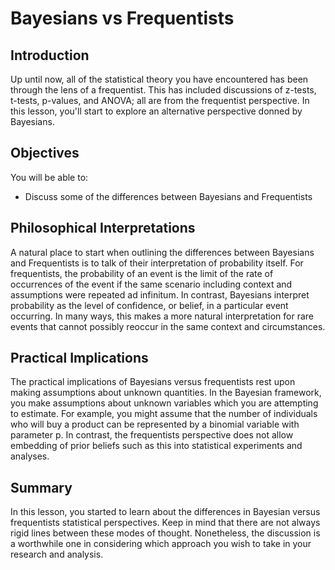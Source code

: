 
# Bayesians vs Frequentists

## Introduction

Up until now, all of the statistical theory you have encountered has been through the lens of a frequentist. This has included discussions of z-tests, t-tests, p-values, and ANOVA; all are from the frequentist perspective. In this lesson, you'll start to explore an alternative perspective donned by Bayesians.

## Objectives 

You will be able to:

* Discuss some of the differences between Bayesians and Frequentists

## Philosophical Interpretations

A natural place to start when outlining the differences between Bayesians and Frequentists is to talk of their interpretation of probability itself. For frequentists, the probability of an event is the limit of the rate of occurrences of the event if the same scenario including context and assumptions were repeated ad infinitum. In contrast, Bayesians interpret probability as the level of confidence, or belief, in a particular event occurring. In many ways, this makes a more natural interpretation for rare events that cannot possibly reoccur in the same context and circumstances.

## Practical Implications

The practical implications of Bayesians versus frequentists rest upon making assumptions about unknown quantities. In the Bayesian framework, you make assumptions about unknown variables which you are attempting to estimate. For example, you might assume that the number of individuals who will buy a product can be represented by a binomial variable with parameter p. In contrast, the frequentists perspective does not allow embedding of prior beliefs such as this into statistical experiments and analyses.


## Summary

In this lesson, you started to learn about the differences in Bayesian versus frequentists statistical perspectives. Keep in mind that there are not always rigid lines between these modes of thought. Nonetheless, the discussion is a worthwhile one in considering which approach you wish to take in your research and analysis.
